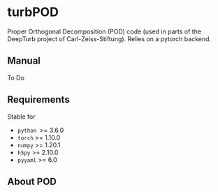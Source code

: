 # turbPOD
Proper Orthogonal Decomposition (POD) code (used in parts of the DeepTurb project of Carl-Zeiss-Stiftung). Relies on a pytorch backend. 

## Manual
To Do

## Requirements
Stable for
- `python `>=  3.6.0
- `torch`  >= 1.10.0
- `numpy`  >= 1.20.1
- `h5py`   >= 2.10.0 
- `pyyaml` >= 6.0
## About POD 
